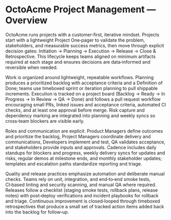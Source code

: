 # OctoAcme Project Management — Overview

OctoAcme runs projects with a customer‑first, iterative mindset. Projects start with a lightweight Project One‑pager to validate the problem, stakeholders, and measurable success metrics, then move through explicit decision gates: Initiation → Planning → Execution → Release → Close &amp; Retrospective. This lifecycle keeps teams aligned on minimum artifacts required at each stage and ensures decisions are data‑informed and reversible when needed.

Work is organized around lightweight, repeatable workflows. Planning produces a prioritized backlog with acceptance criteria and a Definition of Done; teams use timeboxed sprint or iteration planning to pull shippable increments. Execution is tracked on a project board (Backlog → Ready → In Progress → In Review → QA → Done) and follows a pull request workflow encouraging small PRs, linked issues and acceptance criteria, automated CI checks, and at least one approval before merge. Risk capture and dependency marking are integrated into planning and weekly syncs so cross‑team blockers are visible early.

Roles and communication are explicit. Product Managers define outcomes and prioritize the backlog, Project Managers coordinate delivery and communications, Developers implement and test, QA validates acceptance, and stakeholders provide inputs and approvals. Cadence includes daily standups for blockers and progress, weekly delivery syncs for updates and risks, regular demos at milestone ends, and monthly stakeholder updates; templates and escalation paths standardize reporting and triage.

Quality and release practices emphasize automation and deliberate manual checks. Teams rely on unit, integration, and end‑to‑end smoke tests, CI‑based linting and security scanning, and manual QA where required. Releases follow a checklist (staging smoke tests, rollback plans, release notes) with post‑deploy verifications and incident playbooks for rollback and triage. Continuous improvement is closed‑looped through timeboxed retrospectives that produce a small set of tracked action items added back into the backlog for follow‑up.
